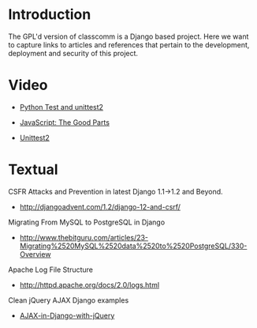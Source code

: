 # Introduction #

The GPL'd version of classcomm is a Django based project.  Here we want to capture links to articles and references that pertain to the development, deployment and security of this project.

# Video #

  * [Python Test and unittest2](http://python.mirocommunity.org/video/1548/pycon-2010-new-and-improved-co)

  * [JavaScript: The Good Parts](http://www.youtube.com/watch?v=hQVTIJBZook)

  * [Unittest2](http://www.voidspace.org.uk/python/articles/unittest2.shtml)

# Textual #

CSFR Attacks and Prevention in latest Django 1.1->1.2 and Beyond.
  * http://djangoadvent.com/1.2/django-12-and-csrf/

Migrating From MySQL to PostgreSQL in Django
  * http://www.thebitguru.com/articles/23-Migrating%2520MySQL%2520data%2520to%2520PostgreSQL/330-Overview

Apache Log File Structure
  * http://httpd.apache.org/docs/2.0/logs.html

Clean jQuery AJAX Django examples
  * [AJAX-in-Django-with-jQuery](http://webcloud.se/log/AJAX-in-Django-with-jQuery/)